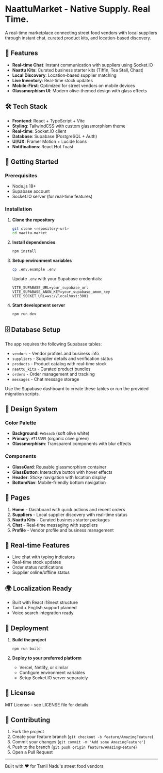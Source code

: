 # NaattuMarket - Native Supply. Real Time.

A real-time marketplace connecting street food vendors with local suppliers through instant chat, curated product kits, and location-based discovery.

## 🎯 Features

- **Real-time Chat**: Instant communication with suppliers using Socket.IO
- **Naattu Kits**: Curated business starter kits (Tiffin, Tea Stall, Chaat)
- **Local Discovery**: Location-based supplier matching
- **Live Inventory**: Real-time stock updates
- **Mobile-First**: Optimized for street vendors on mobile devices
- **Glassmorphism UI**: Modern olive-themed design with glass effects

## 🛠 Tech Stack

- **Frontend**: React + TypeScript + Vite
- **Styling**: TailwindCSS with custom glassmorphism theme
- **Real-time**: Socket.IO client
- **Database**: Supabase (PostgreSQL + Auth)
- **UI/UX**: Framer Motion + Lucide Icons
- **Notifications**: React Hot Toast

## 🚀 Getting Started

### Prerequisites

- Node.js 18+
- Supabase account
- Socket.IO server (for real-time features)

### Installation

1. **Clone the repository**
   ```bash
   git clone <repository-url>
   cd naattu-market
   ```

2. **Install dependencies**
   ```bash
   npm install
   ```

3. **Setup environment variables**
   ```bash
   cp .env.example .env
   ```
   
   Update `.env` with your Supabase credentials:
   ```
   VITE_SUPABASE_URL=your_supabase_url
   VITE_SUPABASE_ANON_KEY=your_supabase_anon_key
   VITE_SOCKET_URL=ws://localhost:3001
   ```

4. **Start development server**
   ```bash
   npm run dev
   ```

## 🗄 Database Setup

The app requires the following Supabase tables:

- `vendors` - Vendor profiles and business info
- `suppliers` - Supplier details and verification status
- `products` - Product catalog with real-time stock
- `naattu_kits` - Curated product bundles
- `orders` - Order management and tracking
- `messages` - Chat message storage

Use the Supabase dashboard to create these tables or run the provided migration scripts.

## 🎨 Design System

### Color Palette
- **Background**: `#e5eadb` (soft olive white)
- **Primary**: `#718355` (organic olive green)
- **Glassmorphism**: Transparent components with blur effects

### Components
- **GlassCard**: Reusable glassmorphism container
- **GlassButton**: Interactive button with hover effects
- **Header**: Sticky navigation with location display
- **BottomNav**: Mobile-friendly bottom navigation

## 📱 Pages

1. **Home** - Dashboard with quick actions and recent orders
2. **Suppliers** - Local supplier discovery with real-time status
3. **Naattu Kits** - Curated business starter packages
4. **Chat** - Real-time messaging with suppliers
5. **Profile** - Vendor profile and business management

## 🔌 Real-time Features

- Live chat with typing indicators
- Real-time stock updates
- Order status notifications
- Supplier online/offline status

## 🌍 Localization Ready

- Built with React i18next structure
- Tamil + English support planned
- Voice search integration ready

## 🚀 Deployment

1. **Build the project**
   ```bash
   npm run build
   ```

2. **Deploy to your preferred platform**
   - Vercel, Netlify, or similar
   - Configure environment variables
   - Setup Socket.IO server separately

## 📄 License

MIT License - see LICENSE file for details

## 🤝 Contributing

1. Fork the project
2. Create your feature branch (`git checkout -b feature/AmazingFeature`)
3. Commit your changes (`git commit -m 'Add some AmazingFeature'`)
4. Push to the branch (`git push origin feature/AmazingFeature`)
5. Open a Pull Request

---

Built with ❤️ for Tamil Nadu's street food vendors